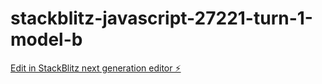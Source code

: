 # stackblitz-javascript-27221-turn-1-model-b

[Edit in StackBlitz next generation editor ⚡️](https://stackblitz.com/~/github.com/mohit-yadav-sde/stackblitz-javascript-27221-turn-1-model-b)
